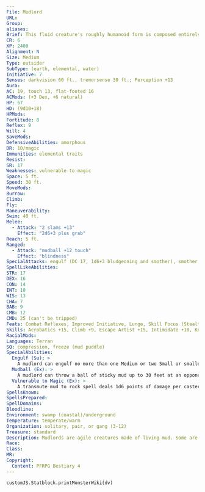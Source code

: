 ```yaml
---
File: Mudlord
URL: 
Group: 
aliases: 
Brief: This fluid creature's roughly humanoid form is composed entirely of thick gobbets of soggy, brown mud.
CR: 6
XP: 2400
Alignment: N
Size: Medium
Type: outsider
SubType: (earth, elemental, water)
Initiative: 7
Senses: darkvision 60 ft., tremorsense 30 ft.; Perception +13
Aura: 
AC: 19, touch 13, flat-footed 16
ACMods: (+3 Dex, +6 natural)
HP: 67
HD: (9d10+18)
HPMods: 
Fortitude: 8
Reflex: 9
Will: 4
SaveMods: 
DefensiveAbilities: amorphous
DR: 10/magic
Immunities: elemental traits
Resist: 
SR: 17
Weaknesses: vulnerable to magic
Space: 5 ft.
Speed: 30 ft.
MoveMods: 
Burrow: 
Climb: 
Fly: 
Maneuverability: 
Swim: 40 ft.
Melee: 
  - Attack: "2 slams +13"
    Effect: "2d6+3 plus grab"
Reach: 5 ft.
Ranged: 
  - Attack: "mudball +12 touch"
    Effect: "blindness"
SpecialAttacks: engulf (DC 17, 1d6+3 bludgeoning and smother), smother
SpellLikeAbilities: 
STR: 17
DEX: 16
CON: 14
INT: 10
WIS: 13
CHA: 7
BAB: 9
CMB: 12
CMD: 25 (can't be tripped)
Feats: Combat Reflexes, Improved Initiative, Lunge, Skill Focus (Stealth), Weapon Focus (slam)
Skills: Acrobatics +15, Climb +9, Escape Artist +15, Intimidate +10, Knowledge (planes) +6, Perception +13, Stealth +18, Swim +17
RacialMods: 
Languages: Terran
SQ: compression, freeze (mud puddle)
SpecialAbilities:
  Engulf (Su): >
    A mudlord can engulf no more than one Medium or two Small or smaller creatures at a time.
  Mudball (Ex): >
    A mudlord can throw a ball of sticky mud up to 30 feet at an opponent's face as a ranged touch attack. It if hits, the target is blinded. Each round on its turn, the target can attempt a DC 16 Reflex save as a free action; if successful, the target shakes off the mud.  The target or an adjacent creature can wipe off the mud as a standard action. The save DC is Constitution-based.
  Vulnerable to Magic (Ex): >
    A transmute mud to rock spell deals 1d6 points of damage per caster level to any mudlord in the area and automatically staggers it for 2d6 rounds.
SpellsKnown: 
SpellsPrepared: 
SpellDomains: 
Bloodline: 
Environment: swamp (coastal)/underground
Temperature: temperate/warm
Organization: solitary, pair, or gang (3-12)
Treasure: standard
Description: Mudlords are agile creatures made of living mud. Some are natural elemental creatures, and others were created by long-term mixing of earth and magical water, such as by an enchanted fountain or pool leaking into the surrounding soil. Regardless of their origin, mudlords are xenophobic and highly territorial. They avoid contact with humanoid creatures, and go to great lengths to ensure their mud-f illed lairs are far from any humanoid settlements. If a group of humanoids settles too close to a mudlord enclave, the mudlords aggressively attempt to eradicate the humanoid infestation from their lands. Because its natural form is a loose pile of mud and it can flatten itself even further, a common mudlord tactic is to blend in with a swamp, quicksand, or other depression in the earth (using its freeze ability to resemble a mud puddle) and wait for intruders to approach. Among their own kind, mudlords are rambunctious and playful, engaging in wrestling matches, mud-throwing contests, and races. They have been known to ally with earth, mud, and water elementals, but consider themselves the superiors in these alliances because of their greater intelligence. Exceptional mudlords often become druids, oracles, or rangers, and are more tolerant of humanoids, often accepting tribute from tribes of boggards, goblins, or lizardfolk in exchange for truces. Some arise from contaminated sources (such as a demon imprisoned in water) and these might ally themselves with fiends, slimes, or other strange creatures. A typical mudlord stands 7 feet tall and weighs 250 pounds.
Race: 
Class: 
MR: 
Copyright:
  Content: PFRPG Bestiary 4
---
```

```dataviewjs
customJS.Statblock.printMonsterWiki(dv)
```
